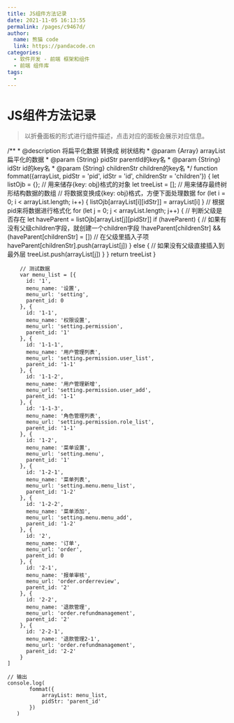 ```yaml
---
title: JS组件方法记录
date: 2021-11-05 16:13:55
permalink: /pages/c9467d/
author: 
  name: 熊猫 code
  link: https://pandacode.cn
categories: 
  - 软件开发 - 前端 框架和组件
  - 前端 组件库
tags: 
  - 
---
```


# JS组件方法记录

> 以折叠面板的形式进行组件描述，点击对应的面板会展示对应信息。


<el-collapse accordion>
  <el-collapse-item title="扁平化数据解构转化成树形结构" name="1">
    /**
        * @description 将扁平化数据 转换成 树状结构
        * @param {Array} arrayList 扁平化的数据
        * @param {String} pidStr parentId的key名
        * @param {String} idStr id的key名
        * @param {String} childrenStr children的key名
        */
       function fommat({arrayList, pidStr = 'pid', idStr = 'id', childrenStr = 'children'}) {
           let listOjb = {}; // 用来储存{key: obj}格式的对象
           let treeList = []; // 用来储存最终树形结构数据的数组
           // 将数据变换成{key: obj}格式，方便下面处理数据
           for (let i = 0; i < arrayList.length; i++) {
               listOjb[arrayList[i][idStr]] = arrayList[i]
           }
           // 根据pid来将数据进行格式化
           for (let j = 0; j < arrayList.length; j++) {
               // 判断父级是否存在
               let haveParent = listOjb[arrayList[j][pidStr]] 
               if (haveParent) {
                   // 如果有没有父级children字段，就创建一个children字段
                   !haveParent[childrenStr] && (haveParent[childrenStr] = [])
                   // 在父级里插入子项
                   haveParent[childrenStr].push(arrayList[j])
               } else {
                   // 如果没有父级直接插入到最外层
                   treeList.push(arrayList[j])
               }
           }
           return treeList
       }
            

        // 测试数据
        var menu_list = [{
          id: '1',
          menu_name: '设置',
          menu_url: 'setting',
          parent_id: 0
        }, {
          id: '1-1',
          menu_name: '权限设置',
          menu_url: 'setting.permission',
          parent_id: '1'
        }, {
          id: '1-1-1',
          menu_name: '用户管理列表',
          menu_url: 'setting.permission.user_list',
          parent_id: '1-1'
        }, {
          id: '1-1-2',
          menu_name: '用户管理新增',
          menu_url: 'setting.permission.user_add',
          parent_id: '1-1'
        }, {
          id: '1-1-3',
          menu_name: '角色管理列表',
          menu_url: 'setting.permission.role_list',
          parent_id: '1-1'
        }, {
          id: '1-2',
          menu_name: '菜单设置',
          menu_url: 'setting.menu',
          parent_id: '1'
        }, {
          id: '1-2-1',
          menu_name: '菜单列表',
          menu_url: 'setting.menu.menu_list',
          parent_id: '1-2'
        }, {
          id: '1-2-2',
          menu_name: '菜单添加',
          menu_url: 'setting.menu.menu_add',
          parent_id: '1-2'
        }, {
          id: '2',
          menu_name: '订单',
          menu_url: 'order',
          parent_id: 0
        }, {
          id: '2-1',
          menu_name: '报单审核',
          menu_url: 'order.orderreview',
          parent_id: '2'
        }, {
          id: '2-2',
          menu_name: '退款管理',
          menu_url: 'order.refundmanagement',
          parent_id: '2'
        }, {
          id: '2-2-1',
          menu_name: '退款管理2-1',
          menu_url: 'order.refundmanagement',
          parent_id: '2-2'
        }
    ]
    
    // 输出
    console.log(
           fommat({
               arrayList: menu_list,
               pidStr: 'parent_id'
           })
       )

  </el-collapse-item>
</el-collapse>

